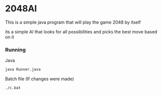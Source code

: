 # 2048AI
This is a simple java program that
will play the game 2048 by itself

its a simple AI that looks for all
possibilities and picks the best move 
based on it

### Running

Java
```bat
java Runner.java
```

Batch file (If changes were made)
```bat
./c.bat
```
